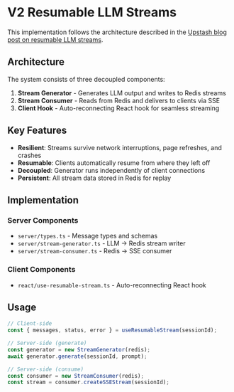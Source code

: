 # V2 Resumable LLM Streams

This implementation follows the architecture described in the [Upstash blog post on resumable LLM streams](https://upstash.com/blog/resumable-llm-streams).

## Architecture

The system consists of three decoupled components:

1. **Stream Generator** - Generates LLM output and writes to Redis streams
2. **Stream Consumer** - Reads from Redis and delivers to clients via SSE
3. **Client Hook** - Auto-reconnecting React hook for seamless streaming

## Key Features

- **Resilient**: Streams survive network interruptions, page refreshes, and crashes
- **Resumable**: Clients automatically resume from where they left off
- **Decoupled**: Generator runs independently of client connections
- **Persistent**: All stream data stored in Redis for replay

## Implementation

### Server Components

- `server/types.ts` - Message types and schemas
- `server/stream-generator.ts` - LLM → Redis stream writer
- `server/stream-consumer.ts` - Redis → SSE consumer

### Client Components

- `react/use-resumable-stream.ts` - Auto-reconnecting React hook

## Usage

```typescript
// Client-side
const { messages, status, error } = useResumableStream(sessionId);

// Server-side (generate)
const generator = new StreamGenerator(redis);
await generator.generate(sessionId, prompt);

// Server-side (consume)
const consumer = new StreamConsumer(redis);
const stream = consumer.createSSEStream(sessionId);
```